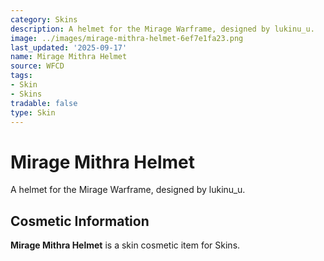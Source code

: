 ```yaml
---
category: Skins
description: A helmet for the Mirage Warframe, designed by lukinu_u.
image: ../images/mirage-mithra-helmet-6ef7e1fa23.png
last_updated: '2025-09-17'
name: Mirage Mithra Helmet
source: WFCD
tags:
- Skin
- Skins
tradable: false
type: Skin
---
```


# Mirage Mithra Helmet

A helmet for the Mirage Warframe, designed by lukinu_u.

## Cosmetic Information

**Mirage Mithra Helmet** is a skin cosmetic item for Skins.

